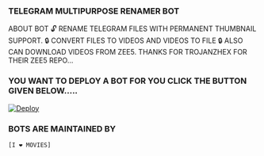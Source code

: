 ### TELEGRAM MULTIPURPOSE RENAMER BOT

ABOUT BOT 
 🔓 RENAME TELEGRAM FILES WITH PERMANENT THUMBNAIL SUPPORT. 
 🔒 CONVERT FILES TO VIDEOS AND VIDEOS TO FILE
 🔒 ALSO CAN DOWNLOAD VIDEOS FROM ZEE5. THANKS FOR TROJANZHEX FOR THEIR ZEE5 REPO... 



### YOU WANT TO DEPLOY A BOT FOR YOU CLICK THE BUTTON GIVEN BELOW.....  

[![Deploy](https://www.herokucdn.com/deploy/button.svg)](https://heroku.com/deploy?template=https://github.com/sreeragbot/John-File-Rename-Bot)
 

### BOTS ARE MAINTAINED BY
      
    [I ❤ MOVIES]    


